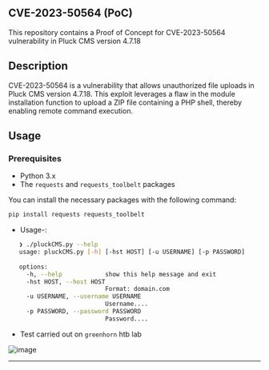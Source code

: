 ## CVE-2023-50564 (PoC)

This repository contains a Proof of Concept for CVE-2023-50564 vulnerability in Pluck CMS version 4.7.18

## Description

CVE-2023-50564 is a vulnerability that allows unauthorized file uploads in Pluck CMS version 4.7.18. This exploit leverages a flaw in the module installation function to upload a ZIP file containing a PHP shell, thereby enabling remote command execution.

## Usage

### Prerequisites

- Python 3.x
- The `requests` and `requests_toolbelt` packages

You can install the necessary packages with the following command:

```bash
pip install requests requests_toolbelt
```

- Usage-:

 ```bash
    ❯ ./pluckCMS.py --help
    usage: pluckCMS.py [-h] [-hst HOST] [-u USERNAME] [-p PASSWORD]
    
    options:
      -h, --help            show this help message and exit
      -hst HOST, --host HOST
                            Format: domain.com
      -u USERNAME, --username USERNAME
                            Username....
      -p PASSWORD, --password PASSWORD
                            Password....
```

- Test carried out on `greenhorn` htb lab

![image](https://github.com/user-attachments/assets/dd8bfe21-0186-4bfa-ac3a-7d5ee0aff14c)

--------------------



